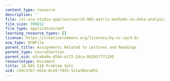 ```yaml
---
content_type: resource
description: ''
file: /ol-ocw-studio-app/courses/18-065-matrix-methods-in-data-analysis-signal-processing-and-machine-learning-spring-2018/cd4c57b7e61b8ca9fdd3511a30aca052_MIT18_065S18PSets.pdf
file_size: 399812
file_type: application/pdf
learning_resource_types: []
license: https://creativecommons.org/licenses/by-nc-sa/4.0/
ocw_type: OCWFile
parent_title: Assignments Related to Lectures and Readings
parent_type: CourseSection
parent_uid: e3ceba9a-d584-e172-2dca-08201f771295
resourcetype: Document
title: 18.065 S18 Problem Sets
uid: cd4c57b7-e61b-8ca9-fdd3-511a30aca052
---
```

